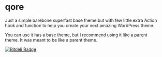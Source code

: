 qore
====

Just a simple barebone superfast base theme but with few little extra Action hook and function to help you create your next amazing WordPress theme.

You can use it has a base theme, but I recommend using it like a parent theme. It was meant to be like a parent theme.


[![Bitdeli Badge](https://d2weczhvl823v0.cloudfront.net/eduplessis/qore/trend.png)](https://bitdeli.com/free "Bitdeli Badge")

